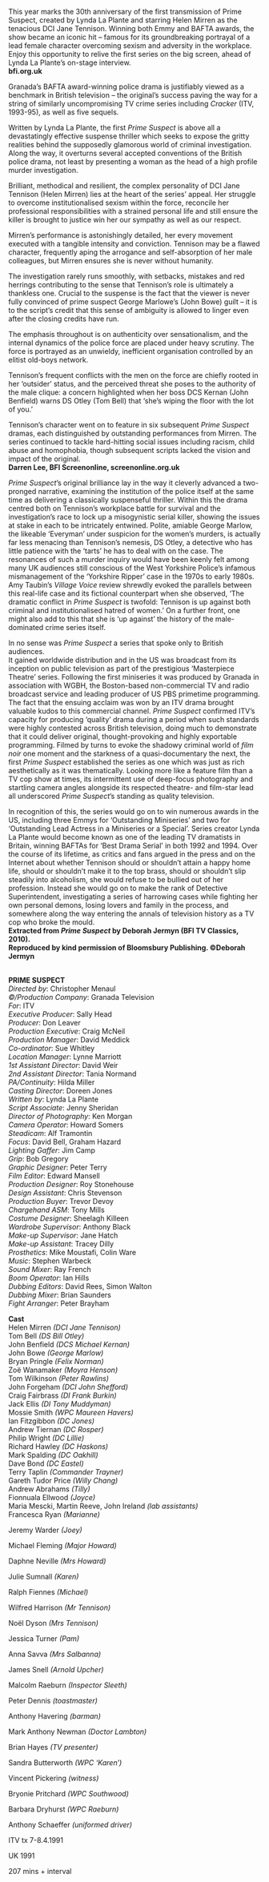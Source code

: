 

This year marks the 30th anniversary of the first transmission of Prime Suspect, created by Lynda La Plante and starring Helen Mirren as the tenacious DCI Jane Tennison. Winning both Emmy and BAFTA awards, the show became an iconic hit – famous for its groundbreaking portrayal of a lead female character overcoming sexism and adversity in the workplace. Enjoy this opportunity to relive the first series on the big screen, ahead of Lynda La Plante’s on-stage interview.  
**bfi.org.uk**

Granada’s BAFTA award-winning police drama is justifiably viewed as a benchmark in British television – the original’s success paving the way for a string of similarly uncompromising TV crime series including _Cracker_ (ITV, 1993-95), as well as five sequels.

Written by Lynda La Plante, the first _Prime Suspect_ is above all a devastatingly effective suspense thriller which seeks to expose the gritty realities behind the supposedly glamorous world of criminal investigation. Along the way, it overturns several accepted conventions of the British police drama, not least by presenting a woman as the head of a high profile murder investigation.

Brilliant, methodical and resilient, the complex personality of DCI Jane Tennison (Helen Mirren) lies at the heart of the series’ appeal. Her struggle to overcome institutionalised sexism within the force, reconcile her professional responsibilities with a strained personal life and still ensure the killer is brought to justice win her our sympathy as well as our respect.

Mirren’s performance is astonishingly detailed, her every movement executed with a tangible intensity and conviction. Tennison may be a flawed character, frequently aping the arrogance and self-absorption of her male colleagues, but Mirren ensures she is never without humanity.

The investigation rarely runs smoothly, with setbacks, mistakes and red herrings contributing to the sense that Tennison’s role is ultimately a thankless one. Crucial to the suspense is the fact that the viewer is never fully convinced of prime suspect George Marlowe’s (John Bowe) guilt – it is to the script’s credit that this sense of ambiguity is allowed to linger even after the closing credits have run.

The emphasis throughout is on authenticity over sensationalism, and the internal dynamics of the police force are placed under heavy scrutiny. The force is portrayed as an unwieldy, inefficient organisation controlled by an elitist old-boys network.

Tennison’s frequent conflicts with the men on the force are chiefly rooted in her ‘outsider’ status, and the perceived threat she poses to the authority of the male clique: a concern highlighted when her boss DCS Kernan (John Benfield) warns DS Otley (Tom Bell) that ‘she’s wiping the floor with the lot of you.’

Tennison’s character went on to feature in six subsequent _Prime Suspect_ dramas, each distinguished by outstanding performances from Mirren. The series continued to tackle hard-hitting social issues including racism, child abuse and homophobia, though subsequent scripts lacked the vision and impact of the original.  
**Darren Lee, BFI Screenonline, screenonline.org.uk**

_Prime Suspect_’s original brilliance lay in the way it cleverly advanced a two-pronged narrative, examining the institution of the police itself at the same time as delivering a classically suspenseful thriller. Within this the drama centred both on Tennison’s workplace battle for survival and the investigation’s race to lock up a misogynistic serial killer, showing the issues at stake in each to be intricately entwined. Polite, amiable George Marlow, the likeable ‘Everyman’ under suspicion for the women’s murders, is actually far less menacing than Tennison’s nemesis, DS Otley, a detective who has little patience with the ‘tarts’ he has to deal with on the case. The resonances of such a murder inquiry would have been keenly felt among many UK audiences still conscious of the West Yorkshire Police’s infamous mismanagement of the ‘Yorkshire Ripper’ case in the 1970s to early 1980s. Amy Taubin’s _Village Voice_ review shrewdly evoked the parallels between this real-life case and its fictional counterpart when she observed, ‘The dramatic conflict in _Prime Suspect_ is twofold: Tennison is up against both criminal and institutionalised hatred of women.’ On a further front, one might also add to this that she is ‘up against’ the history of the male-dominated crime series itself.

In no sense was _Prime Suspect_ a series that spoke only to British audiences.  
It gained worldwide distribution and in the US was broadcast from its inception on public television as part of the prestigious ‘Masterpiece Theatre’ series. Following the first miniseries it was produced by Granada in association with WGBH, the Boston-based non-commercial TV and radio broadcast service and leading producer of US PBS primetime programming. The fact that the ensuing acclaim was won by an ITV drama brought valuable kudos to this commercial channel. _Prime Suspect_ confirmed ITV’s capacity for producing ‘quality’ drama during a period when such standards were highly contested across British television, doing much to demonstrate that it could deliver original, thought-provoking and highly exportable programming. Filmed by turns to evoke the shadowy criminal world of _film noir_ one moment and the starkness of a quasi-documentary the next, the first _Prime Suspect_ established the series as one which was just as rich aesthetically as it was thematically. Looking more like a feature film than a TV cop show at times, its intermittent use of deep-focus photography and startling camera angles alongside its respected theatre- and film-star lead all underscored _Prime Suspect_’s standing as quality television.

In recognition of this, the series would go on to win numerous awards in the US, including three Emmys for ‘Outstanding Miniseries’ and two for ‘Outstanding Lead Actress in a Miniseries or a Special’. Series creator Lynda La Plante would become known as one of the leading TV dramatists in Britain, winning BAFTAs for ‘Best Drama Serial’ in both 1992 and 1994. Over the course of its lifetime, as critics and fans argued in the press and on the Internet about whether Tennison should or shouldn’t attain a happy home life, should or shouldn’t make it to the top brass, should or shouldn’t slip steadily into alcoholism, she would refuse to be bullied out of her profession. Instead she would go on to make the rank of Detective Superintendent, investigating a series of harrowing cases while fighting her own personal demons, losing lovers and family in the process, and somewhere along the way entering the annals of television history as a TV cop who broke the mould.  
**Extracted from _Prime Suspect_ by Deborah Jermyn (BFI TV Classics, 2010).  
Reproduced by kind permission of Bloomsbury Publishing. ©Deborah Jermyn**
<br><br>

**PRIME SUSPECT**<br>
_Directed by_: Christopher Menaul<br>
_©/Production Company_: Granada Television<br>
_For_: ITV<br>
_Executive Producer_: Sally Head<br>
_Producer_: Don Leaver<br>
_Production Executive_: Craig McNeil<br>
_Production Manager_: David Meddick<br>
_Co-ordinator_: Sue Whitley<br>
_Location Manager_: Lynne Marriott<br>
_1st Assistant Director_: David Weir<br>
_2nd Assistant Director_: Tania Normand<br>
_PA/Continuity_: Hilda Miller<br>
_Casting Director_: Doreen Jones<br>
_Written by_: Lynda La Plante<br>
_Script Associate_: Jenny Sheridan<br>
_Director of Photography_: Ken Morgan<br>
_Camera Operator_: Howard Somers<br>
_Steadicam_: Alf Tramontin<br>
_Focus_: David Bell, Graham Hazard<br>
_Lighting Gaffer_: Jim Camp<br>
_Grip_: Bob Gregory<br>
_Graphic Designer_: Peter Terry<br>
_Film Editor_: Edward Mansell<br>
_Production Designer_: Roy Stonehouse<br>
_Design Assistant_: Chris Stevenson<br>
_Production Buyer_: Trevor Devoy<br>
_Chargehand ASM_: Tony Mills<br>
_Costume Designer_: Sheelagh Killeen<br>
_Wardrobe Supervisor_: Anthony Black<br>
_Make-up Supervisor_: Jane Hatch<br>
_Make-up Assistant_: Tracey Dilly<br>
_Prosthetics_: Mike Moustafi, Colin Ware<br>
_Music_: Stephen Warbeck<br>
_Sound Mixer_: Ray French<br>
_Boom Operator_: Ian Hills<br>
_Dubbing Editors_: David Rees, Simon Walton<br>
_Dubbing Mixer_: Brian Saunders<br>
_Fight Arranger_: Peter Brayham<br>

**Cast**<br>
Helen Mirren _(DCI Jane Tennison)_<br>
Tom Bell _(DS Bill Otley)_<br>
John Benfield _(DCS Michael Kernan)_<br>
John Bowe _(George Marlow)_<br>
Bryan Pringle _(Felix Norman)_<br>
Zoë Wanamaker _(Moyra Henson)_<br>
Tom Wilkinson _(Peter Rawlins)_<br>
John Forgeham _(DCI John Shefford)_<br>
Craig Fairbrass _(DI Frank Burkin)_<br>
Jack Ellis _(DI Tony Muddyman)_<br>
Mossie Smith _(WPC Maureen Havers)_<br>
Ian Fitzgibbon _(DC Jones)_<br>
Andrew Tiernan _(DC Rosper)_<br>
Philip Wright _(DC Lillie)_<br>
Richard Hawley _(DC Haskons)_<br>
Mark Spalding _(DC Oakhill)_<br>
Dave Bond _(DC Eastel)_<br>
Terry Taplin _(Commander Trayner)_<br>
Gareth Tudor Price _(Willy Chang)_<br>
Andrew Abrahams _(Tilly)_<br>
Fionnuala Ellwood _(Joyce)_<br>
Maria Mescki, Martin Reeve,  John Ireland _(lab assistants)_<br>
Francesca Ryan _(Marianne)_<br>

Jeremy Warder _(Joey)_<br>

Michael Fleming _(Major Howard)_<br>

Daphne Neville _(Mrs Howard)_<br>

Julie Sumnall _(Karen)_<br>

Ralph Fiennes _(Michael)_<br>

Wilfred Harrison _(Mr Tennison)_<br>

Noël Dyson _(Mrs Tennison)_<br>

Jessica Turner _(Pam)_<br>

Anna Savva _(Mrs Salbanna)_<br>

James Snell _(Arnold Upcher)_<br>

Malcolm Raeburn _(Inspector Sleeth)_<br>

Peter Dennis _(toastmaster)_<br>

Anthony Havering _(barman)_<br>

Mark Anthony Newman _(Doctor Lambton)_<br>

Brian Hayes _(TV presenter)_<br>

Sandra Butterworth _(WPC ‘Karen’)_<br>

Vincent Pickering _(witness)_<br>

Bryonie Pritchard _(WPC Southwood)_<br>

Barbara Dryhurst _(WPC Raeburn)_<br>

Anthony Schaeffer _(uniformed driver)_<br>

ITV tx 7-8.4.1991<br>

UK 1991

207 mins + interval
<!--stackedit_data:
eyJoaXN0b3J5IjpbODMyMDg5NjE2XX0=
-->